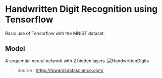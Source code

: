 # Handwritten Digit Recognition using Tensorflow
Basic use of Tensorflow with the MNIST dataset.
## Model
A sequential neural network with 2 hidden layers. 
![HandwrittenDigits](https://miro.medium.com/max/800/1*UN4Dq1T3-PnJfkAaK8o5TQ.png)
> Source : https://towardsdatascience.com/
